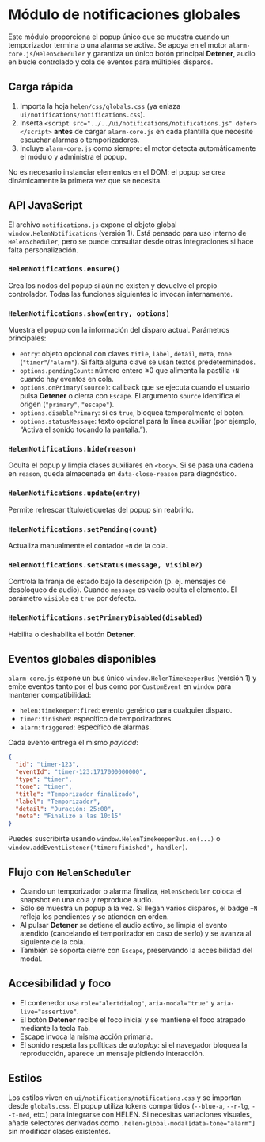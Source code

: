 # Módulo de notificaciones globales

Este módulo proporciona el popup único que se muestra cuando un temporizador termina o una alarma se activa. Se apoya en el motor `alarm-core.js`/`HelenScheduler` y garantiza un único botón principal **Detener**, audio en bucle controlado y cola de eventos para múltiples disparos.

## Carga rápida
1. Importa la hoja `helen/css/globals.css` (ya enlaza `ui/notifications/notifications.css`).
2. Inserta `<script src="../../ui/notifications/notifications.js" defer></script>` **antes** de cargar `alarm-core.js` en cada plantilla que necesite escuchar alarmas o temporizadores.
3. Incluye `alarm-core.js` como siempre: el motor detecta automáticamente el módulo y administra el popup.

No es necesario instanciar elementos en el DOM: el popup se crea dinámicamente la primera vez que se necesita.

## API JavaScript
El archivo `notifications.js` expone el objeto global `window.HelenNotifications` (versión 1). Está pensado para uso interno de `HelenScheduler`, pero se puede consultar desde otras integraciones si hace falta personalización.

### `HelenNotifications.ensure()`
Crea los nodos del popup si aún no existen y devuelve el propio controlador. Todas las funciones siguientes lo invocan internamente.

### `HelenNotifications.show(entry, options)`
Muestra el popup con la información del disparo actual. Parámetros principales:
- `entry`: objeto opcional con claves `title`, `label`, `detail`, `meta`, `tone` (`"timer"`/`"alarm"`). Si falta alguna clave se usan textos predeterminados.
- `options.pendingCount`: número entero ≥0 que alimenta la pastilla `+N` cuando hay eventos en cola.
- `options.onPrimary(source)`: callback que se ejecuta cuando el usuario pulsa **Detener** o cierra con `Escape`. El argumento `source` identifica el origen (`"primary"`, `"escape"`).
- `options.disablePrimary`: si es `true`, bloquea temporalmente el botón.
- `options.statusMessage`: texto opcional para la línea auxiliar (por ejemplo, “Activa el sonido tocando la pantalla.”).

### `HelenNotifications.hide(reason)`
Oculta el popup y limpia clases auxiliares en `<body>`. Si se pasa una cadena en `reason`, queda almacenada en `data-close-reason` para diagnóstico.

### `HelenNotifications.update(entry)`
Permite refrescar título/etiquetas del popup sin reabrirlo.

### `HelenNotifications.setPending(count)`
Actualiza manualmente el contador `+N` de la cola.

### `HelenNotifications.setStatus(message, visible?)`
Controla la franja de estado bajo la descripción (p. ej. mensajes de desbloqueo de audio). Cuando `message` es vacío oculta el elemento. El parámetro `visible` es `true` por defecto.

### `HelenNotifications.setPrimaryDisabled(disabled)`
Habilita o deshabilita el botón **Detener**.

## Eventos globales disponibles
`alarm-core.js` expone un bus único `window.HelenTimekeeperBus` (versión 1) y emite eventos tanto por el bus como por `CustomEvent` en `window` para mantener compatibilidad:

- `helen:timekeeper:fired`: evento genérico para cualquier disparo.
- `timer:finished`: específico de temporizadores.
- `alarm:triggered`: específico de alarmas.

Cada evento entrega el mismo *payload*:

```json
{
  "id": "timer-123",
  "eventId": "timer-123:1717000000000",
  "type": "timer",
  "tone": "timer",
  "title": "Temporizador finalizado",
  "label": "Temporizador",
  "detail": "Duración: 25:00",
  "meta": "Finalizó a las 10:15"
}
```

Puedes suscribirte usando `window.HelenTimekeeperBus.on(...)` o `window.addEventListener('timer:finished', handler)`.

## Flujo con `HelenScheduler`
- Cuando un temporizador o alarma finaliza, `HelenScheduler` coloca el snapshot en una cola y reproduce audio.
- Sólo se muestra un popup a la vez. Si llegan varios disparos, el badge `+N` refleja los pendientes y se atienden en orden.
- Al pulsar **Detener** se detiene el audio activo, se limpia el evento atendido (cancelando el temporizador en caso de serlo) y se avanza al siguiente de la cola.
- También se soporta cierre con `Escape`, preservando la accesibilidad del modal.

## Accesibilidad y foco
- El contenedor usa `role="alertdialog"`, `aria-modal="true"` y `aria-live="assertive"`.
- El botón **Detener** recibe el foco inicial y se mantiene el foco atrapado mediante la tecla `Tab`.
- Escape invoca la misma acción primaria.
- El sonido respeta las políticas de *autoplay*: si el navegador bloquea la reproducción, aparece un mensaje pidiendo interacción.

## Estilos
Los estilos viven en `ui/notifications/notifications.css` y se importan desde `globals.css`. El popup utiliza tokens compartidos (`--blue-a`, `--r-lg`, `--t-med`, etc.) para integrarse con HELEN. Si necesitas variaciones visuales, añade selectores derivados como `.helen-global-modal[data-tone="alarm"]` sin modificar clases existentes.
